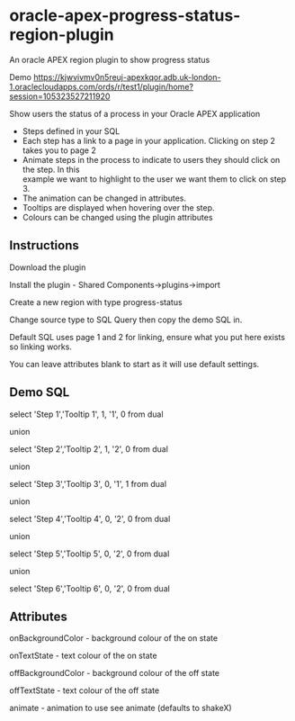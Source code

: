 # oracle-apex-progress-status-region-plugin
An oracle APEX region plugin to show progress status

Demo
https://kjwvivmv0n5reuj-apexkqor.adb.uk-london-1.oraclecloudapps.com/ords/r/test1/plugin/home?session=105323527211920

Show users the status of a process in your Oracle APEX application

* Steps defined in your SQL
* Each step has a link to a page in your application. Clicking on step 2 takes you to page 2
* Animate steps in the process to indicate to users they should click on the step. In this   
  example we want to highlight to the user we want them to click on step 3.
* The animation can be changed in attributes.
* Tooltips are displayed when hovering over the step.
* Colours can be changed using the plugin attributes

Instructions 
---------------------------------------------------
Download the plugin

Install the plugin - Shared Components->plugins->import

Create a new region with type progress-status

Change source type to SQL Query then copy the demo SQL in.

Default SQL uses page 1 and 2 for linking, ensure what you put here exists so linking works.

You can leave attributes blank to start as it will use default settings.

Demo SQL
---------------------------------------------------
select 'Step 1','Tooltip 1', 1, '1', 0 from dual

union

select 'Step 2','Tooltip 2', 1, '2', 0 from dual

union

select 'Step 3','Tooltip 3', 0, '1', 1 from dual

union

select 'Step 4','Tooltip 4', 0, '2', 0 from dual

union

select 'Step 5','Tooltip 5', 0, '2', 0 from dual

union

select 'Step 6','Tooltip 6', 0, '2', 0 from dual


Attributes
---------------------------------------------------
onBackgroundColor - background colour of the on state

onTextState - text colour of the on state

offBackgroundColor - background colour of the off state

offTextState - text colour of the off state

animate - animation to use see animate (defaults to shakeX)



